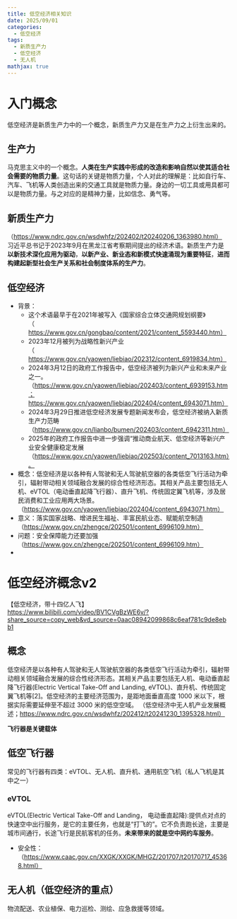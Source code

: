 ```yaml
---
title: 低空经济相关知识
date: 2025/09/01
categories:
  - 低空经济
tags:
  - 新质生产力
  - 低空经济
  - 无人机
mathjax: true
---
```


# 入门概念
低空经济是新质生产力中的一个概念，新质生产力又是在生产力之上衍生出来的。


## 生产力
马克思主义中的一个概念。**人类在生产实践中形成的改造和影响自然以使其适合社会需要的物质力量**。这句话的关键是物质力量，个人对此的理解是：比如自行车、汽车、飞机等人类创造出来的交通工具就是物质力量。身边的一切工具或用具都可以是物质力量。与之对应的是精神力量，比如信念、勇气等。
## 新质生产力
（https://www.ndrc.gov.cn/wsdwhfz/202402/t20240206_1363980.html）
习近平总书记于2023年9月在黑龙江省考察期间提出的经济术语。新质生产力是**以新技术深化应用为驱动**，**以新产业、新业态和新模式快速涌现为重要特征**，**进而构建起新型社会生产关系和社会制度体系的生产力**。
## 低空经济
- 背景：
  - 这个术语最早于在2021年被写入《国家综合立体交通网规划纲要》（https://www.gov.cn/gongbao/content/2021/content_5593440.htm）
  - 2023年12月被列为战略性新兴产业（https://www.gov.cn/yaowen/liebiao/202312/content_6919834.htm）
  - 2024年3月12日的政府工作报告中，低空经济被列为新兴产业和未来产业之一。（https://www.gov.cn/yaowen/liebiao/202403/content_6939153.htm；https://www.gov.cn/yaowen/liebiao/202404/content_6943071.htm）
  - 2024年3月29日推进低空经济发展专题新闻发布会，低空经济被纳入新质生产力范畴（https://www.gov.cn/lianbo/bumen/202403/content_6942311.htm）
  - 2025年的政府工作报告中进一步强调“推动商业航天、低空经济等新兴产业安全健康稳定发展（https://www.gov.cn/yaowen/liebiao/202503/content_7013163.htm）。
-   概念：低空经济是以各种有人驾驶和无人驾驶航空器的各类低空飞行活动为牵引，辐射带动相关领域融合发展的综合性经济形态。其相关产品主要包括无人机、eVTOL（电动垂直起降飞行器）、直升飞机、传统固定翼飞机等，涉及居民消费和工业应用两大场景。（https://www.gov.cn/yaowen/liebiao/202404/content_6943071.htm）
-   意义：落实国家战略、增进民生福祉、丰富民航业态、赋能航空制造（https://www.gov.cn/zhengce/202501/content_6996109.htm）
-   问题：安全保障能力还要加强（https://www.gov.cn/zhengce/202501/content_6996109.htm）
-   


# 低空经济概念v2

【低空经济，带十四亿人飞】 https://www.bilibili.com/video/BV1CVgBzWE6v/?share_source=copy_web&vd_source=0aac08942099868c6eaf781c9de8ebb1




## 概念

低空经济是以各种有人驾驶和无人驾驶航空器的各类低空飞行活动为牵引，辐射带动相关领域融合发展的综合性经济形态。其相关产品主要包括无人机、电动垂直起降飞行器(Electric Vertical Take-Off and 
Landing, eVTOL)、直升机、传统固定翼飞机等[2]。低空经济的主要经济范围为，是距地面垂直高度 1000
米以下，根据实际需要延伸至不超过 3000 米的低空空域。
（低空经济中无人机产业发展概述；https://www.ndrc.gov.cn/wsdwhfz/202412/t20241230_1395328.html）


**飞行器是关键载体**

## 低空飞行器

常见的飞行器有四类：eVTOL、无人机、直升机、通用航空飞机（私人飞机是其中之一）

### eVTOL

eVTOL(Electric Vertical Take-Off and Landing， 电动垂直起降):提供点对点的快速空中出行服务，是它的主要任务，也就是“打飞的”。它不负责跑长途，主要是城市间通行，长途飞行是民航客机的任务。**未来带来的就是空中网约车服务**。


-   安全性：（https://www.caac.gov.cn/XXGK/XXGK/MHGZ/201707/t20170717_45368.html）

## 无人机（低空经济的重点）


物流配送、农业植保、电力巡检、测绘、应急救援等领域。




